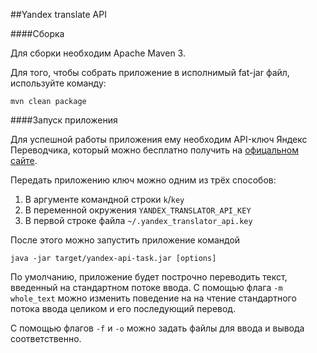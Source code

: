 ##Yandex translate API

####Сборка

Для сборки необходим Apache Maven 3.

Для того, чтобы собрать приложение в исполнимый fat-jar файл,
используйте команду:
```
mvn clean package
```

####Запуск приложения

Для успешной работы приложения ему необходим API-ключ
Яндекс Переводчика, который можно бесплатно получить
на [офицальном сайте](https://tech.yandex.ru/keys/get/?service=trnsl).

Передать приложению ключ можно одним из трёх способов:

1. В аргументе командной строки `k`/`key`
2. В переменной окружения `YANDEX_TRANSLATOR_API_KEY`
3. В первой строке файла `~/.yandex_translator_api.key`

После этого можно запустить приложение командой 
```
java -jar target/yandex-api-task.jar [options]
```

По умолчанию, приложение будет построчно переводить текст, 
введенный на стандартном потоке ввода.
С помощью флага `-m whole_text` можно изменить поведение на
на чтение стандартного потока ввода целиком и его последующий
перевод. 

С помощью флагов `-f` и `-o` можно задать файлы для ввода и
вывода соответственно.

